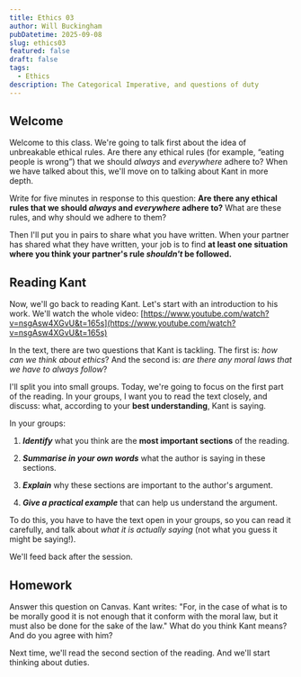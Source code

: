 ```yaml
---
title: Ethics 03
author: Will Buckingham
pubDatetime: 2025-09-08
slug: ethics03
featured: false
draft: false
tags:
  - Ethics
description: The Categorical Imperative, and questions of duty
---
```

## Welcome

Welcome to this class. We're going to talk first about the idea of unbreakable ethical rules. Are there any ethical rules (for example, “eating people is wrong”) that we should _always_ and _everywhere_ adhere to? When we have talked about this, we'll move on to talking about Kant in more depth.

Write for five minutes in response to this question: **Are there any ethical rules that we should _always_ and _everywhere_ adhere to?** What are these rules, and why should we adhere to them?

Then I'll put you in pairs to share what you have written. When your partner has shared what they have written, your job is to find **at least one situation where you think your partner's rule _shouldn't_ be followed.**

## Reading Kant

Now, we'll go back to reading Kant. Let's start with an introduction to his work. We'll watch the whole video: [https://www.youtube.com/watch?v=nsgAsw4XGvU&t=165s](https://www.youtube.com/watch?v=nsgAsw4XGvU&t=165s)

In the text, there are two questions that Kant is tackling. The first is: _how can we think about ethics_? And the second is: _are there any moral laws that we have to always follow_?

I'll split you into small groups. Today, we're going to focus on the first part of the reading. In your groups, I want you to read the text closely, and discuss: what, according to your **best understanding**, Kant is saying.

In your groups:

1.  **_Identify_** what you think are the **most important sections** of the reading.
    
2.  **_Summarise in your own words_** what the author is saying in these sections.
    
3.  **_Explain_** why these sections are important to the author's argument.
    
4.  **_Give a practical example_** that can help us understand the argument.
    

To do this, you have to have the text open in your groups, so you can read it carefully, and talk about _what it is actually saying_ (not what you guess it might be saying!).

We'll feed back after the session.

## Homework

Answer this question on Canvas. Kant writes: "For, in the case of what is to be morally good it is not enough that it conform with the moral law, but it must also be done for the sake of the law." What do you think Kant means? And do you agree with him?

Next time, we'll read the second section of the reading. And we'll start thinking about duties.